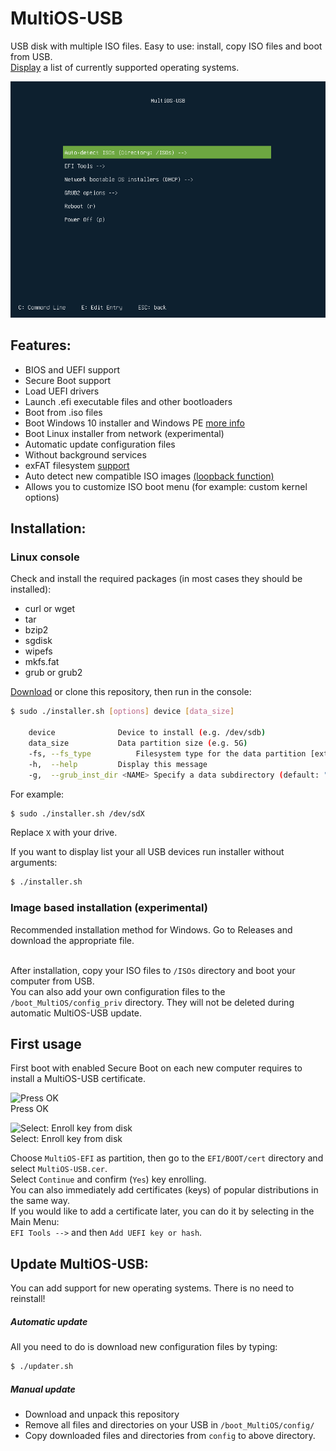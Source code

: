 
# MultiOS-USB

USB disk with multiple ISO files. Easy to use: install, copy ISO files and boot from USB.  
[Display](config) a list of currently supported operating systems.

![Main menu](docs/main_menu.png)

## Features:

- BIOS and UEFI support
- Secure Boot support
- Load UEFI drivers
- Launch .efi executable files and other bootloaders
- Boot from .iso files
- Boot Windows 10 installer and Windows PE [more info](config/win10_winPE/windows_support.md)
- Boot Linux installer from network (experimental)
- Automatic update configuration files
- Without background services
- exFAT filesystem [support](docs/exfat_loopback_support.md)
- Auto detect new compatible ISO images [(loopback function)](docs/exfat_loopback_support.md)
- Allows you to customize ISO boot menu (for example: custom kernel options)

## Installation:

### Linux console

Check and install the required packages (in most cases they should be installed):
- curl or wget
- tar
- bzip2
- sgdisk
- wipefs
- mkfs.fat
- grub or grub2

[Download](https://github.com/Mexit/MultiOS-USB/archive/master.zip) or clone this repository, then run in the console:

```sh
$ sudo ./installer.sh [options] device [data_size]

 	device				Device to install (e.g. /dev/sdb)
 	data_size			Data partition size (e.g. 5G)
 	-fs, --fs_type			Filesystem type for the data partition [ext2|ext3|ext4|fat32|exfat|ntfs] (default: "FAT32")
 	-h,  --help			Display this message
 	-g,  --grub_inst_dir <NAME>	Specify a data subdirectory (default: "boot_MultiOS")
```
For example:
```sh
$ sudo ./installer.sh /dev/sdX
```
Replace `X` with your drive.

If you want to display list your all USB devices run installer without arguments:
```sh
$ ./installer.sh
```
### Image based installation (experimental)

Recommended installation method for Windows. Go to Releases and download the appropriate file.<br/><br/>

After installation, copy your ISO files to `/ISOs` directory and boot your computer from USB.  
You can also add your own configuration files to the `/boot_MultiOS/config_priv` directory. They will not be deleted during automatic MultiOS-USB update.

## First usage

First boot with enabled Secure Boot on each new computer requires to install a MultiOS-USB certificate.

![Press OK](docs/Security_Volation.png)  
Press OK

![Select: Enroll key from disk](docs/Enroll_key.png)  
Select: Enroll key from disk

Choose `MultiOS-EFI` as partition, then go to the `EFI/BOOT/cert` directory and select `MultiOS-USB.cer`.  
Select `Continue` and confirm (`Yes`) key enrolling.  
You can also immediately add certificates (keys) of popular distributions in the same way.  
If you would like to add a certificate later, you can do it by selecting in the Main Menu:  
`EFI Tools -->` and then `Add UEFI key or hash`.

## Update MultiOS-USB:

You can add support for new operating systems. There is no need to reinstall!

##### Automatic update
All you need to do is download new configuration files by typing:
```sh
$ ./updater.sh
```

##### Manual update
- Download and unpack this repository
- Remove all files and directories on your USB in `/boot_MultiOS/config/`
- Copy downloaded files and directories from `config` to above directory. 

